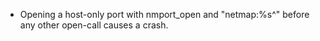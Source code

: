 - Opening a host-only port with nmport_open and "netmap:%s^" before any other open-call causes a crash.
